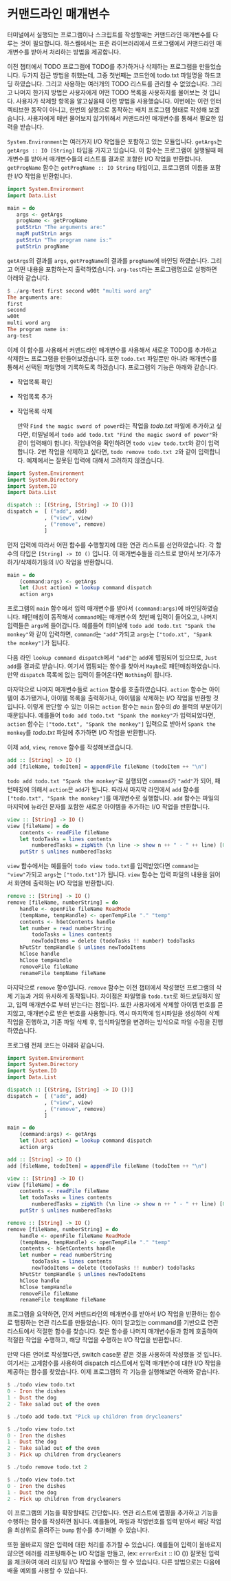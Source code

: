 # 커맨드라인 매개변수

터미널에서 실행되는 프로그램이나 스크립트를 작성할때는 커맨드라인 매개변수를 다루는 것이 필요합니다. 하스켈에서는 표준 라이브러리에서 프로그램에서 커맨드라인 매개변수를 받아서 처리하는 방법을 제공합니다.

이전 챕터에서 TODO 프로그램에 TODO를 추가하거나 삭제하는 프로그램을 만들었습니다. 두가지 접근 방법을 취했는데, 그중 첫번째는 코드안에 todo.txt 파일명을 하드코딩 하였습니다. 그리고 사용하는 여러개의 TODO 리스트를 관리할 수 없었습니다. 그리고 나머지 한가지 방법은 사용자에게 어떤 TODO 목록을 사용하지를 물어보는 것 입니다. 사용자가 삭제할 항목을 알고싶을때 이런 방법을 사용했습니다. 이번에는 이런 인터렉티브한 동작이 아니고, 한번의 실행으로 동작하는 배치 프로그램 형태로 작성해 보겠습니다. 사용자에게 매번 물어보지 않기위해서 커맨드라인 매개변수를 통해서 필요한 입력을 받습니다.

`System.Environment`는 여러가지 I/O 작업들은 포함하고 있는 모듈입니다. `getArgs`는 `getArgs :: IO [String]` 타입을 가지고 있습니다. 이 함수는 프로그램이 실행될때 매개변수를 받아서 매개변수들의 리스트를 결과로 포함한 I/O 작업을 반환합니다. `getProgName` 함수는 `getProgName :: IO String` 타입이고, 프로그램의 이름을 포함한 I/O 작업을 반환합니다.

```haskell
import System.Environment   
import Data.List  

main = do  
   args <- getArgs  
   progName <- getProgName  
   putStrLn "The arguments are:"  
   mapM putStrLn args  
   putStrLn "The program name is:"  
   putStrLn progName
```

`getArgs`의 결과를 `args`, `getProgName`의 결과를 `progName`에 바인딩 하였습니다. 그리고 어떤 내용을 포함하는지 출력하였습니다. `arg-test`라는 프로그램명으로 실행하면 아래와 같습니다.

```haskell
$ ./arg-test first second w00t "multi word arg"
The arguments are:  
first  
second  
w00t  
multi word arg  
The program name is:  
arg-test
```

이제 이 함수를 사용해서 커맨드라인 매개변수를 사용해서 새로운 TODO를 추가하고 삭제한느 프로그램을 만들어보겠습니다. 또한 `todo.txt` 파일뿐만 아니라 매개변수를 통해서 선택된 파일명에 기록하도록 하겠습니다. 프로그램의 기능은 아래와 같습니다.

* 작업목록 확인
* 작업목록 추가
* 작업목록 삭제

  만약 `Find the magic sword of power`라는 작업을 _todo.txt_ 파일에 추가하고 싶다면, 터밀널에서 `todo add todo.txt "Find the magic sword of power"`와 같이 입력해야 합니다. 작업내역을 확인하려면 `todo view todo.txt`와 같이 입력합니다. 2번 작업을 삭제하고 싶다면, `todo remove todo.txt 2`와 같이 입력합니다. 예제에서는 잘못된 입력에 대해서 고려하지 않겠습니다.

```haskell
import System.Environment   
import System.Directory  
import System.IO  
import Data.List  

dispatch :: [(String, [String] -> IO ())]  
dispatch =  [ ("add", add)  
            , ("view", view)  
            , ("remove", remove)  
            ]
```

먼저 입력에 따라서 어떤 함수를 수행할지에 대한 연관 리스트를 선언하였습니다. 각 함수의 타입은 `[String] -> IO ()` 입니다. 이 매개변수들을 리스트로 받아서 보기/추가하기/삭제하기등의 I/O 작업을 반환합니다.

```haskell
main = do  
    (command:args) <- getArgs  
    let (Just action) = lookup command dispatch  
    action args
```

프로그램의 `main` 함수에서 입력 매개변수를 받아서 `(command:args)`에 바인딩하였습니다. 패턴매칭이 동작해서 `command`에는 매개변수의 첫번째 입력이 들어오고, 나머지 입력들은 `args`에 들어갑니다. 예를들어 터미널에 `todo add todo.txt "Spank the monkey"`와 같이 입력하면, `command`는 `"add"`가되고 `args`는 `["todo.xt", "Spank the monkey"]`가 됩니다.

다음 라인 `lookup command dispatch`에서 `"add"`는 `add`에 맵핑되어 있으므로, `Just add`를 결과로 받습니다. 여기서 맵핑되는 함수를 찾아서 `Maybe`로 패턴매칭하였습니다. 만약 `dispatch` 목록에 없는 입력이 들어온다면 `Nothing`이 됩니다.

마자막으로 나머지 매개변수들로 `action` 함수를 호출하였습니다. `action` 함수는 아이템이 추가됐거나, 아이템 목록을 출력하거나, 아이템을 삭제하는 I/O 작업을 반환할 것 입니다. 이렇게 판단할 수 있는 이유는 `action` 함수는 `main` 함수의 _do_ 블럭의 부분이기 때문입니다. 예를들어 `todo add todo.txt "Spank the monkey"`가 입력되었다면, `action` 함수는 `["todo.txt", "Spank the monkey"]` 입력으로 받아서 `Spank the monkey`를 _todo.txt_ 파일에 추가하면 I/O 작업을 반환합니다.

이제 `add`, `view`, `remove` 함수를 작성해보겠습니다.

```haskell
add :: [String] -> IO ()  
add [fileName, todoItem] = appendFile fileName (todoItem ++ "\n")
```

`todo add todo.txt "Spank the monkey"`로 실행되면 `command`가 `"add"`가 되어, 패턴매칭에 의해서 `action`은 `add`가 됩니다. 따라서 마지막 라인에서 `add` 함수를 `["todo.txt", "Spank the monkey"]`를 매개변수로 실행합니다. `add` 함수는 파일의 마지막에 뉴라인 문자를 포함한 새로운 아이템을 추가하는 I/O 작업을 반환합니다.

```haskell
view :: [String] -> IO ()  
view [fileName] = do  
    contents <- readFile fileName  
    let todoTasks = lines contents  
        numberedTasks = zipWith (\n line -> show n ++ " - " ++ line) [0..] todoTasks  
    putStr $ unlines numberedTasks
```

`view` 함수에서는 예를들어 `todo view todo.txt`를 입력받았다면 `command`는 `"view"`가되고 `args`는 `["todo.txt"]`가 됩니다. `view` 함수는 입력 파일의 내용을 읽어서 화면에 출력하는 I/O 작업을 반환합니다.

```haskell
remove :: [String] -> IO ()  
remove [fileName, numberString] = do  
    handle <- openFile fileName ReadMode  
    (tempName, tempHandle) <- openTempFile "." "temp"  
    contents <- hGetContents handle  
    let number = read numberString  
        todoTasks = lines contents  
        newTodoItems = delete (todoTasks !! number) todoTasks  
    hPutStr tempHandle $ unlines newTodoItems  
    hClose handle  
    hClose tempHandle  
    removeFile fileName  
    renameFile tempName fileName
```

마지막으로 `remove` 함수입니다. `remove` 함수는 이전 챕터에서 작성했던 프로그램의 삭제 기능과 거의 유사하게 동작됩니다. 차이점은 파일명을 `todo.txt`로 하드코딩하지 않고, 입력 매개변수로 부터 받는다는 점입니다. 또한 사용자에게 삭제할 아이템 번호를 묻지않고, 매개변수로 받은 번호를 사용합니다. 역시 마지막에 임시파일을 생성하여 삭제작업을 진행하고, 기존 파일 삭제 후, 임식파일명을 변경하는 방식으로 파일 수정을 진행하였습니다.

프로그램 전체 코드는 아래와 같습니다.

```haskell
import System.Environment   
import System.Directory  
import System.IO  
import Data.List  

dispatch :: [(String, [String] -> IO ())]  
dispatch =  [ ("add", add)  
            , ("view", view)  
            , ("remove", remove)  
            ]  

main = do  
    (command:args) <- getArgs  
    let (Just action) = lookup command dispatch  
    action args  

add :: [String] -> IO ()  
add [fileName, todoItem] = appendFile fileName (todoItem ++ "\n")  

view :: [String] -> IO ()  
view [fileName] = do  
    contents <- readFile fileName  
    let todoTasks = lines contents  
        numberedTasks = zipWith (\n line -> show n ++ " - " ++ line) [0..] todoTasks  
    putStr $ unlines numberedTasks  

remove :: [String] -> IO ()  
remove [fileName, numberString] = do  
    handle <- openFile fileName ReadMode  
    (tempName, tempHandle) <- openTempFile "." "temp"  
    contents <- hGetContents handle  
    let number = read numberString  
        todoTasks = lines contents  
        newTodoItems = delete (todoTasks !! number) todoTasks  
    hPutStr tempHandle $ unlines newTodoItems  
    hClose handle  
    hClose tempHandle  
    removeFile fileName  
    renameFile tempName fileName
```

프로그램을 요약하면, 먼저 커맨드라인의 매개변수를 받아서 I/O 작업을 반환하는 함수로 맵핑하는 연관 리스트를 만들었습니다. 이미 알고있는 command를 기반으로 연관 리스트에서 적절한 함수를 찾습니다. 찾은 함수를 나머지 매개변수들과 함께 호출하여 적절한 작업을 수행하고, 해당 작업을 수행하는 I/O 작업을 반환합니다.

만약 다른 언어로 작성했다면, switch case문 같은 것을 사용하여 작성했을 것 입니다. 여기서는 고계함수를 사용하여 dispatch 리스트에서 입력 매개변수에 대한 I/O 작업을 제공하는 함수를 찾았습니다. 이제 프로그램의 각 기능을 실행해보면 아래와 같습니다.

```haskell
$ ./todo view todo.txt
0 - Iron the dishes  
1 - Dust the dog  
2 - Take salad out of the oven

$ ./todo add todo.txt "Pick up children from drycleaners"

$ ./todo view todo.txt
0 - Iron the dishes  
1 - Dust the dog  
2 - Take salad out of the oven  
3 - Pick up children from drycleaners

$ ./todo remove todo.txt 2

$ ./todo view todo.txt
0 - Iron the dishes  
1 - Dust the dog  
2 - Pick up children from drycleaners
```

이 프로그램의 기능을 확장할때도 간단합니다. 연관 리스트에 맵핑을 추가하고 기능을 수행하는 함수를 작성하면 됩니다. 예를들어, 파일과 작업번호를 입력 받아서 해당 작업을 최상위로 올려주는 `bump` 함수를 추가해볼 수 있습니다.

또한 올바르지 않은 입력에 대한 처리를 추가할 수 있습니다. 예를들어 입력이 올바르지 않으면 에러를 리포팅해주는 I/O 작업을 만들고, \(ex: `errorExit` :: IO \(\)\) 잘못된 입력을 체크하여 에러 리포팅 I/O 작업을 수행하는 할 수 있습니다. 다른 방법으로는 다음에 배울 예외를 사용할 수 있습니다.


